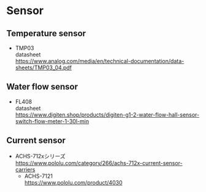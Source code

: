 # Sensor
## Temperature sensor
- TMP03  
datasheet  
https://www.analog.com/media/en/technical-documentation/data-sheets/TMP03_04.pdf

## Water flow sensor
- FL408  
datasheet  
https://www.digiten.shop/products/digiten-g1-2-water-flow-hall-sensor-switch-flow-meter-1-30l-min

## Current sensor
- ACHS-712xシリーズ  
  https://www.pololu.com/category/266/achs-712x-current-sensor-carriers
  - ACHS-7121  
    https://www.pololu.com/product/4030
